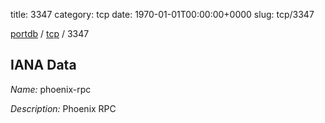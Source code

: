 title: 3347
category: tcp
date: 1970-01-01T00:00:00+0000
slug: tcp/3347

[portdb](/) / [tcp](/category/tcp.html) / 3347


## IANA Data

_Name:_ phoenix-rpc

_Description:_ Phoenix RPC

